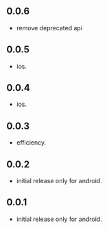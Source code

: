 ## 0.0.6

* remove deprecated api

## 0.0.5

* ios.

## 0.0.4

* ios.

## 0.0.3

* efficiency.

## 0.0.2

* initial release only for android.

## 0.0.1

* initial release only for android.

